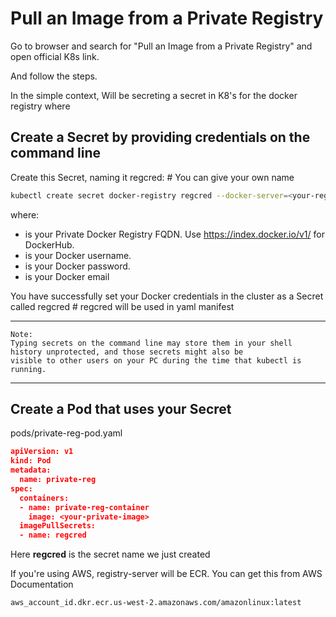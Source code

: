 # Pull an Image from a Private Registry

Go to browser and search for "Pull an Image from a Private Registry" and open official K8s link.

And follow the steps.

In the simple context, Will be secreting a secret in K8's for the docker registry where

## Create a Secret by providing credentials on the command line

Create this Secret, naming it regcred: # You can give your own name

```bash
kubectl create secret docker-registry regcred --docker-server=<your-registry-server> --docker-username=<your-name> --docker-password=<your-pword> --docker-email=<your-email>
```

where:

- <your-registry-server> is your Private Docker Registry FQDN. Use https://index.docker.io/v1/ for DockerHub.
- <your-name> is your Docker username.
- <your-pword> is your Docker password.
- <your-email> is your Docker email

You have successfully set your Docker credentials in the cluster as a Secret called regcred # regcred will be used in
yaml manifest


---
    Note:
    Typing secrets on the command line may store them in your shell history unprotected, and those secrets might also be
    visible to other users on your PC during the time that kubectl is running.
---


## Create a Pod that uses your Secret 

pods/private-reg-pod.yaml 

```json
apiVersion: v1
kind: Pod
metadata:
  name: private-reg
spec:
  containers:
  - name: private-reg-container
    image: <your-private-image>
  imagePullSecrets:
  - name: regcred

```
Here **regcred** is the secret name we just created


If you're using AWS, registry-server will be ECR. You can get this from AWS Documentation

```bash
aws_account_id.dkr.ecr.us-west-2.amazonaws.com/amazonlinux:latest
```